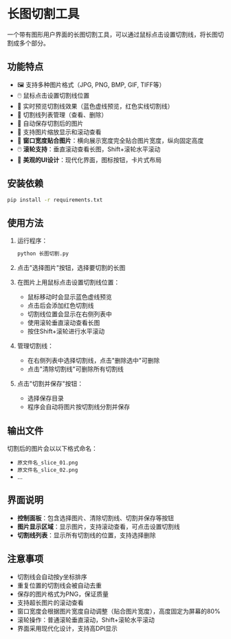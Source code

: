 # 长图切割工具

一个带有图形用户界面的长图切割工具，可以通过鼠标点击设置切割线，将长图切割成多个部分。

## 功能特点

- 🖼️ 支持多种图片格式（JPG, PNG, BMP, GIF, TIFF等）
- 🖱️ 鼠标点击设置切割线位置
- 👀 实时预览切割线效果（蓝色虚线预览，红色实线切割线）
- 📝 切割线列表管理（查看、删除）
- 💾 自动保存切割后的图片
- 🔄 支持图片缩放显示和滚动查看
- 📐 **窗口宽度贴合图片**：横向展示宽度完全贴合图片宽度，纵向固定高度
- 🖱️ **滚轮支持**：垂直滚动查看长图，Shift+滚轮水平滚动
- 🎨 **美观的UI设计**：现代化界面，图标按钮，卡片式布局

## 安装依赖

```bash
pip install -r requirements.txt
```

## 使用方法

1. 运行程序：
   ```bash
   python 长图切割.py
   ```

2. 点击"选择图片"按钮，选择要切割的长图

3. 在图片上用鼠标点击设置切割线位置：
   - 鼠标移动时会显示蓝色虚线预览
   - 点击后会添加红色切割线
   - 切割线位置会显示在右侧列表中
   - 使用滚轮垂直滚动查看长图
   - 按住Shift+滚轮进行水平滚动

4. 管理切割线：
   - 在右侧列表中选择切割线，点击"删除选中"可删除
   - 点击"清除切割线"可删除所有切割线

5. 点击"切割并保存"按钮：
   - 选择保存目录
   - 程序会自动将图片按切割线分割并保存

## 输出文件

切割后的图片会以以下格式命名：
- `原文件名_slice_01.png`
- `原文件名_slice_02.png`
- ...

## 界面说明

- **控制面板**：包含选择图片、清除切割线、切割并保存等按钮
- **图片显示区域**：显示图片，支持滚动查看，可点击设置切割线
- **切割线列表**：显示所有切割线的位置，支持选择删除

## 注意事项

- 切割线会自动按y坐标排序
- 重复位置的切割线会被自动去重
- 保存的图片格式为PNG，保证质量
- 支持超长图片的滚动查看
- 窗口宽度会根据图片宽度自动调整（贴合图片宽度），高度固定为屏幕的80%
- 滚轮操作：普通滚轮垂直滚动，Shift+滚轮水平滚动
- 界面采用现代化设计，支持高DPI显示

